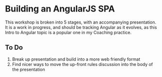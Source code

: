 # Building an AngularJS SPA

This workshop is broken into 5 stages, with an accompanying presentation. It is a work in progress, and should be tracking Angular as it evolves, as this Intro to Angular topic is a popular one in my Coaching practice.

## To Do

1. Break up presentation and build into a more web friendly format
1. Find nicer ways to move the up-front rules discussion into the body of the presentation
